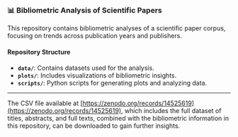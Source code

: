 ### 📊 Bibliometric Analysis of Scientific Papers

This repository contains bibliometric analyses of a scientific paper corpus, focusing on trends across publication years and publishers.

#### Repository Structure

- **`data/`**: Contains datasets used for the analysis.
- **`plots/`**: Includes visualizations of bibliometric insights.
- **`scripts/`**: Python scripts for generating plots and analyzing data.

---

The CSV file available at [https://zenodo.org/records/14525619](https://zenodo.org/records/14525619), which includes the full dataset of titles, abstracts, and full texts, combined with the bibliometric information in this repository, can be downloaded to gain further insights.